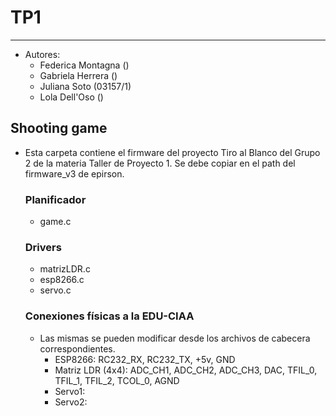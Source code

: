 # TP1
***
* Autores:
  * Federica Montagna ()
  * Gabriela Herrera ()
  * Juliana Soto (03157/1)
  * Lola Dell'Oso ()
  
## Shooting game
* Esta carpeta contiene el firmware del proyecto Tiro al Blanco del Grupo 2 de la materia Taller de Proyecto 1. Se debe copiar en el path del firmware_v3 de epirson. 
  ### Planificador
    * game.c
  ### Drivers 
    * matrizLDR.c 
    * esp8266.c
    * servo.c
  
  ### Conexiones físicas a la EDU-CIAA
  * Las mismas se pueden modificar desde los archivos de cabecera correspondientes.
    * ESP8266: RC232_RX, RC232_TX, +5v, GND
    * Matriz LDR (4x4): ADC_CH1, ADC_CH2, ADC_CH3, DAC, TFIL_0, TFIL_1, TFIL_2, TCOL_0, AGND
    * Servo1: 
    * Servo2: